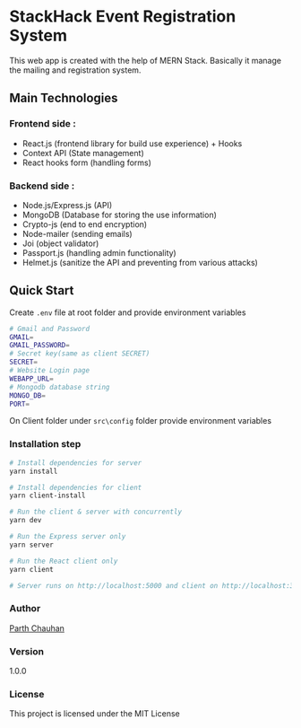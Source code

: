 # StackHack Event Registration System

This web app  is created with the help of MERN Stack. Basically it manage the mailing and registration system.

## Main Technologies
### Frontend side :
- React.js (frontend library for build use experience) + Hooks
- Context API (State management)
- React hooks form (handling forms)
### Backend side :
- Node.js/Express.js (API)
- MongoDB (Database for storing the use information)
- Crypto-js (end to end encryption)
- Node-mailer (sending emails)
- Joi (object validator)
- Passport.js (handling admin functionality)
- Helmet.js (sanitize the API and preventing from various attacks)


## Quick Start

Create `.env` file at root folder and provide environment variables

```bash
# Gmail and Password
GMAIL=
GMAIL_PASSWORD=
# Secret key(same as client SECRET)
SECRET=
# Website Login page
WEBAPP_URL=
# Mongodb database string
MONGO_DB=
PORT=
```

On Client folder under ```src\config``` folder provide environment variables

### Installation step
``` bash
# Install dependencies for server
yarn install

# Install dependencies for client
yarn client-install

# Run the client & server with concurrently
yarn dev

# Run the Express server only
yarn server

# Run the React client only
yarn client

# Server runs on http://localhost:5000 and client on http://localhost:3000
```

### Author

[Parth Chauhan](https://github.com/chauhanparth210)

### Version

1.0.0

### License

This project is licensed under the MIT License
